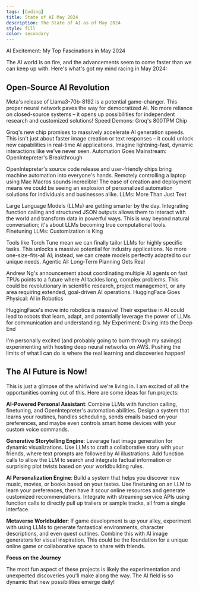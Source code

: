 ```yaml
---
tags: [Coding]
title: State of AI May 2024
description: The State of AI as of May 2024
style: fill
color: secondary
---
```


AI Excitement: My Top Fascinations in May 2024

The AI world is on fire, and the advancements seem to come faster than we can keep up with. Here's what's got my mind racing in May 2024:

## Open-Source AI Revolution

Meta's release of Llama3-70b-8192 is a potential game-changer. This proper neural network paves the way for democratized AI. No more reliance on closed-source systems – it opens up possibilities for independent research and customized solutions!
Speed Demons: Groq's 800TPM Chip

Groq's new chip promises to massively accelerate AI generation speeds. This isn't just about faster image creation or text responses – it could unlock new capabilities in real-time AI applications. Imagine lightning-fast, dynamic interactions like we've never seen.
Automation Goes Mainstream: OpenIntepreter's Breakthrough

OpenIntepreter's source code release and user-friendly chips bring machine automation into everyone's hands. Remotely controlling a laptop using Mac Macros sounds incredible! The ease of creation and deployment means we could be seeing an explosion of personalized automation solutions for individuals and businesses alike.
LLMs: More Than Just Text

Large Language Models (LLMs) are getting smarter by the day. Integrating function calling and structured JSON outputs allows them to interact with the world and transform data in powerful ways. This is way beyond natural conversation; it's about LLMs becoming true computational tools.
Finetuning LLMs: Customization is King

Tools like Torch Tune mean we can finally tailor LLMs for highly specific tasks. This unlocks a massive potential for industry applications. No more one-size-fits-all AI; instead, we can create models perfectly adapted to our unique needs.
Agentic AI: Long-Term Planning Gets Real

Andrew Ng's announcement about coordinating multiple AI agents on fast TPUs points to a future where AI tackles long, complex problems. This could be revolutionary in scientific research, project management, or any area requiring extended, goal-driven AI operations.
HuggingFace Goes Physical: AI in Robotics

HuggingFace's move into robotics is massive! Their expertise in AI could lead to robots that learn, adapt, and potentially leverage the power of LLMs for communication and understanding.
My Experiment: Diving into the Deep End

I'm personally excited (and probably going to burn through my savings) experimenting with hosting deep neural networks on AWS. Pushing the limits of what I can do is where the real learning and discoveries happen!

## The AI Future is Now!

This is just a glimpse of the whirlwind we're living in. I am excited of all the opportunities coming out of this. Here are some ideas for fun projects:

**AI-Powered Personal Assistant**: Combine LLMs with function calling, finetuning, and OpenIntepreter's automation abilities. Design a system that learns your routines, handles scheduling, sends emails based on your preferences, and maybe even controls smart home devices with your custom voice commands.

**Generative Storytelling Engine**: Leverage fast image generation for dynamic visualizations. Use LLMs to craft a collaborative story with your friends, where text prompts are followed by AI illustrations. Add function calls to allow the LLM to search and integrate factual information or surprising plot twists based on your worldbuilding rules.

**AI Personalization Engine**: Build a system that helps you discover new music, movies, or books based on your tastes. Use finetuning on an LLM to learn your preferences, then have it scour online resources and generate customized recommendations. Integrate with streaming service APIs using function calls to directly pull up trailers or sample tracks, all from a single interface.

**Metaverse Worldbuilder**: If game development is up your alley, experiment with using LLMs to generate fantastical environments, character descriptions, and even quest outlines. Combine this with AI image generators for visual inspiration. This could be the foundation for a unique online game or collaborative space to share with friends.

**Focus on the Journey**

The most fun aspect of these projects is likely the experimentation and unexpected discoveries you'll make along the way. The AI field is so dynamic that new possibilities emerge daily!